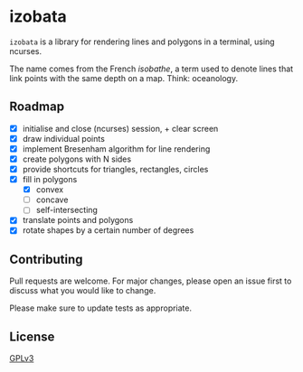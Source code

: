 # izobata

`izobata` is a library for rendering lines and polygons in a terminal, using
ncurses.

The name comes from the French *isobathe*, a term used to denote lines that link
points with the same depth on a map. Think: oceanology.

<!--
## Getting started

### Requirements

(What other software does this project depend on?)

### Installation

(How can anyone get this software running, provided they meet the requirements?)

### Usage

(How is this software used?)
-->

## Roadmap

- [x] initialise and close (ncurses) session, + clear screen
- [x] draw individual points
- [x] implement Bresenham algorithm for line rendering
- [x] create polygons with N sides
- [x] provide shortcuts for triangles, rectangles, circles
- [x] fill in polygons
    - [x] convex
    - [ ] concave
    - [ ] self-intersecting
- [x] translate points and polygons
- [x] rotate shapes by a certain number of degrees

## Contributing

Pull requests are welcome. For major changes, please open an issue first to
discuss what you would like to change.

Please make sure to update tests as appropriate.

## License

[GPLv3](./LICENSE)
